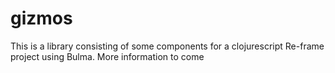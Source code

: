 # gizmos
This is a library consisting of some components for a clojurescript Re-frame project using Bulma.
More information to come
